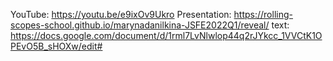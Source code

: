 YouTube: https://youtu.be/e9ixOv9Ukro
Presentation: https://rolling-scopes-school.github.io/marynadanilkina-JSFE2022Q1/reveal/
text: https://docs.google.com/document/d/1rml7LvNlwlop44q2rJYkcc_1VVCtK1OPEvO5B_sHOXw/edit#